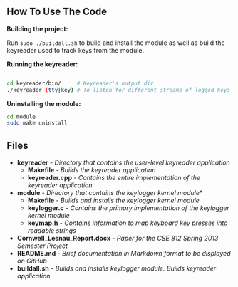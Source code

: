 ## How To Use The Code ##

**Building the project:**

Run ```sudo ./buildall.sh``` to build and install the module as well as build the keyreader used to track keys from the module.

**Running the keyreader:**
```bash

cd keyreader/bin/     # Keyreader's output dir
./keyreader (tty|key) # To listen for different streams of logged keys coming from the module
```

**Uninstalling the module:**
```bash
cd module
sudo make uninstall
```

## Files ##

  * **keyreader** - *Directory that contains the user-level keyreader application*
    * **Makefile** - *Builds the keyreader application*
    * **keyreader.cpp** - *Contains the entire implementation of the keyreader application*
  * **module** - *Directory that contains the keylogger kernel module**
    * **Makefile** - *Builds and installs the keylogger kernel module*
    * **keylogger.c** - *Contains the primary implementation of the keylogger kernel module*
    * **keymap.h** - *Contains information to map keyboard key presses into readable strings*
  * **Cornwell_Lesnau_Report.docx** - *Paper for the CSE 812 Spring 2013 Semester Project*
  * **README.md** - *Brief documentation in Markdown format to be displayed on GitHub*
  * **buildall.sh** - *Builds and installs keylogger module. Builds keyreader application*